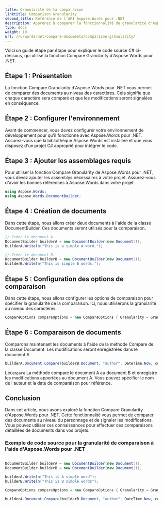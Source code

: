 ```yaml
---
title: Granularité de la comparaison
linktitle: Comparison Granularity
second_title: Référence de l'API Aspose.Words pour .NET
description: Apprenez à comparer la fonctionnalité de granularité d'Aspose.Words pour .NET qui permet de comparer les documents caractère par caractère, en signalant les modifications apportées.
type: docs
weight: 10
url: /ru/words/net/compare-documents/comparison-granularity/
---
```

Voici un guide étape par étape pour expliquer le code source C# ci-dessous, qui utilise la fonction Compare Granularity d'Aspose.Words pour .NET.

## Étape 1 : Présentation

La fonction Compare Granularity d'Aspose.Words pour .NET vous permet de comparer des documents au niveau des caractères. Cela signifie que chaque caractère sera comparé et que les modifications seront signalées en conséquence.

## Étape 2 : Configurer l'environnement

Avant de commencer, vous devez configurer votre environnement de développement pour qu'il fonctionne avec Aspose.Words pour .NET. Assurez-vous que la bibliothèque Aspose.Words est installée et que vous disposez d'un projet C# approprié pour intégrer le code.

## Étape 3 : Ajouter les assemblages requis

Pour utiliser la fonction Compare Granularity de Aspose.Words pour .NET, vous devez ajouter les assemblys nécessaires à votre projet. Assurez-vous d'avoir les bonnes références à Aspose.Words dans votre projet.

```csharp
using Aspose.Words;
using Aspose.Words.DocumentBuilder;
```

## Étape 4 : Création de documents

Dans cette étape, nous allons créer deux documents à l'aide de la classe DocumentBuilder. Ces documents seront utilisés pour la comparaison.

```csharp
// Créer le document A.
DocumentBuilder builderA = new DocumentBuilder(new Document());
builderA.Writeln("This is a simple A word.");

// Créer le document B.
DocumentBuilder builderB = new DocumentBuilder(new Document());
builderB.Writeln("This is simple B words.");
```

## Étape 5 : Configuration des options de comparaison

Dans cette étape, nous allons configurer les options de comparaison pour spécifier la granularité de la comparaison. Ici, nous utiliserons la granularité au niveau des caractères.

```csharp
CompareOptions compareOptions = new CompareOptions { Granularity = Granularity.CharLevel };
```

## Étape 6 : Comparaison de documents

Comparons maintenant les documents à l'aide de la méthode Compare de la classe Document. Les modifications seront enregistrées dans le document A.

```csharp
builderA.Document.Compare(builderB.Document, "author", DateTime.Now, compareOptions);
```

 Le`Compare` La méthode compare le document A au document B et enregistre les modifications apportées au document A. Vous pouvez spécifier le nom de l'auteur et la date de comparaison pour référence.

## Conclusion

Dans cet article, nous avons exploré la fonction Compare Granularity d'Aspose.Words pour .NET. Cette fonctionnalité vous permet de comparer des documents au niveau du personnage et de signaler les modifications. Vous pouvez utiliser ces connaissances pour effectuer des comparaisons détaillées de documents dans vos projets.

### Exemple de code source pour la granularité de comparaison à l'aide d'Aspose.Words pour .NET

```csharp
            
DocumentBuilder builderA = new DocumentBuilder(new Document());
DocumentBuilder builderB = new DocumentBuilder(new Document());

builderA.Writeln("This is A simple word");
builderB.Writeln("This is B simple words");

CompareOptions compareOptions = new CompareOptions { Granularity = Granularity.CharLevel };

builderA.Document.Compare(builderB.Document, "author", DateTime.Now, compareOptions);            
        
```
